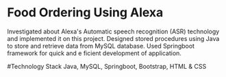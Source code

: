 # Food Ordering Using Alexa
Investigated about Alexa's Automatic speech recognition (ASR) technology and implemented it on this project.
Designed stored procedures using Java to store and retrieve data from MySQL database.
Used Springboot framework for quick and e ficient development of application.

#Technology Stack
Java, MySQL, Springboot, Bootstrap, HTML & CSS
